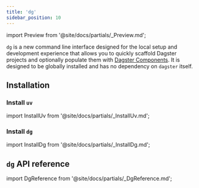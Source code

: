 ```yaml
---
title: 'dg'
sidebar_position: 10
---
```


import Preview from '@site/docs/partials/\_Preview.md';

<Preview />

`dg` is a new command line interface designed for the local setup and development experience that allows you to quickly scaffold Dagster projects and optionally populate them with [Dagster Components](/guides/labs/components/). It is designed to be globally installed and has no dependency on `dagster` itself.

## Installation

### Install `uv`

import InstallUv from '@site/docs/partials/\_InstallUv.md';

<InstallUv />

### Install `dg`

import InstallDg from '@site/docs/partials/\_InstallDg.md';

<InstallDg />

## `dg` API reference

import DgReference from '@site/docs/partials/\_DgReference.md';

<DgReference />
